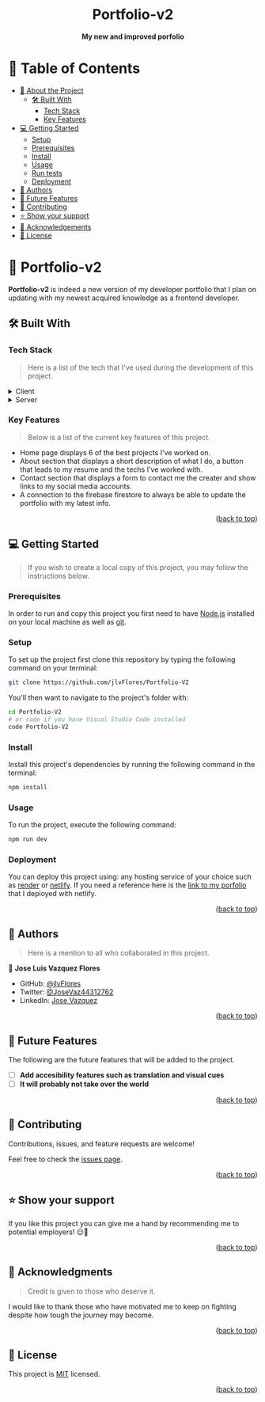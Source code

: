 <a name="readme-top"></a>

<div align="center">

# Portfolio-v2
<b>My new and improved porfolio</b>

</div>
<!-- TABLE OF CONTENTS -->

# 📗 Table of Contents

- [📖 About the Project](#about-project)
  - [🛠 Built With](#built-with)
    - [Tech Stack](#tech-stack)
    - [Key Features](#key-features)
- [💻 Getting Started](#getting-started)
  - [Setup](#setup)
  - [Prerequisites](#prerequisites)
  - [Install](#install)
  - [Usage](#usage)
  - [Run tests](#run-tests)
  - [Deployment](#deployment)
- [👥 Authors](#authors)
- [🔭 Future Features](#future-features)
- [🤝 Contributing](#contributing)
- [⭐️ Show your support](#support)
- [🙏 Acknowledgements](#acknowledgements)
- [📝 License](#license)

<!-- PROJECT DESCRIPTION -->

# 📖 Portfolio-v2 <a name="about-project"></a>

**Portfolio-v2** is indeed a new version of my developer portfolio that I plan on updating with my newest acquired knowledge as a frontend developer.

## 🛠 Built With <a name="built-with"></a>

### Tech Stack <a name="tech-stack"></a>

> Here is a list of the tech that I've used during the development of this project.

<details>
  <summary>Client</summary>
  <ul>
    <li><p>HTML</p></li>
    <li><p>CSS</p></li>
    <li><p>ES6</p></li>
    <li><p>React</p></li>
    <li><p>Redux</p></li>
    <li><p>Redux-Toolkit</p></li>
  </ul>
</details>

<details>
  <summary>Server</summary>
  <ul>
    <li>Netlify</li>
  </ul>
</details>

<!-- Features -->

### Key Features <a name="key-features"></a>

> Below is a list of the current key features of this project.

- Home page displays 6 of the best projects I've worked on.
- About section that displays a short description of what I do, a button that leads to my resume and the techs I've worked with.
- Contact section that displays a form to contact me the creater and show links to my social media accounts.
- A connection to the firebase firestore to always be able to update the portfolio with my latest info.

<p align="right">(<a href="#readme-top">back to top</a>)</p>

<!-- GETTING STARTED -->

## 💻 Getting Started <a name="getting-started"></a>

> If you wish to create a local copy of this project, you may follow the instructions below.

### Prerequisites

In order to run and copy this project you first need to have [Node.js](https://nodejs.org/en/download/) installed on your local machine as well as [git](https://git-scm.com/).

### Setup

To set up the project first clone this repository by typing the following command on your terminal:

```sh
git clone https://github.com/jlvFlores/Portfolio-V2
```

You'll then want to navigate to the project's folder with:

```sh
cd Portfolio-V2
# or code if you have Visual Studio Code installed
code Portfolio-V2
```

### Install

Install this project's dependencies by running the following command in the terminal:

```sh
npm install
```

### Usage

To run the project, execute the following command:

```sh
npm run dev
```

### Deployment

You can deploy this project using: any hosting service of your choice such as [render](https://render.com/) or [netlify](https://www.netlify.com/). If you need a reference here is the [link to my porfolio](https://joselprortfolio.netlify.app/) that I deployed with netlify.

<p align="right">(<a href="#readme-top">back to top</a>)</p>

<!-- AUTHORS -->

## 👥 Authors <a name="authors"></a>

> Here is a mention to all who collaborated in this project.

👤 **Jose Luis Vazquez Flores**

- GitHub: [@jlvFlores](https://github.com/jlvFlores)
- Twitter: [@JoseVaz44312762](https://twitter.com/JoseVaz44312762)
- LinkedIn: [Jose Vazquez](https://www.linkedin.com/in/jose-luis-vazquez/)

<p align="right">(<a href="#readme-top">back to top</a>)</p>

<!-- FUTURE FEATURES -->

## 🔭 Future Features <a name="future-features"></a>

The following are the future features that will be added to the project.

- [ ] **Add accesibility features such as translation and visual cues**
- [ ] **It will probably not take over the world**

<p align="right">(<a href="#readme-top">back to top</a>)</p>

<!-- CONTRIBUTING -->

## 🤝 Contributing <a name="contributing"></a>

Contributions, issues, and feature requests are welcome!

Feel free to check the [issues page](../../issues/).

<p align="right">(<a href="#readme-top">back to top</a>)</p>

<!-- SUPPORT -->

## ⭐️ Show your support <a name="support"></a>

If you like this project you can give me a hand by recommending me to potential employers! 😉🤝

<p align="right">(<a href="#readme-top">back to top</a>)</p>

<!-- ACKNOWLEDGEMENTS -->

## 🙏 Acknowledgments <a name="acknowledgements"></a>

> Credit is given to those who deserve it.

I would like to thank those who have motivated me to keep on fighting despite how tough the journey may become.

<p align="right">(<a href="#readme-top">back to top</a>)</p>

<!-- LICENSE -->

## 📝 License <a name="license"></a>

This project is [MIT](./LICENSE) licensed.

<p align="right">(<a href="#readme-top">back to top</a>)</p>
